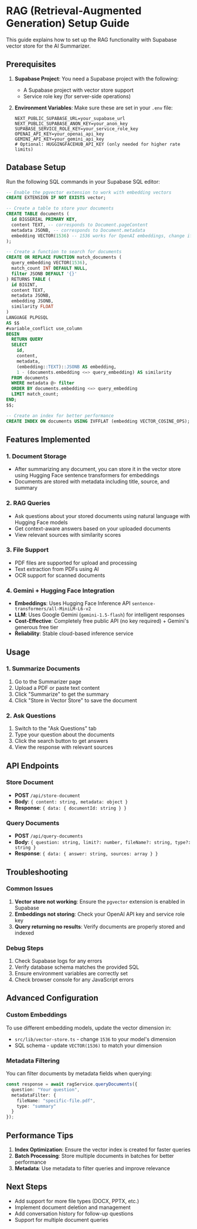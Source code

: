 # RAG (Retrieval-Augmented Generation) Setup Guide

This guide explains how to set up the RAG functionality with Supabase vector store for the AI Summarizer.

## Prerequisites

1. **Supabase Project**: You need a Supabase project with the following:
   - A Supabase project with vector store support
   - Service role key (for server-side operations)

2. **Environment Variables**: Make sure these are set in your `.env` file:
   ```
   NEXT_PUBLIC_SUPABASE_URL=your_supabase_url
   NEXT_PUBLIC_SUPABASE_ANON_KEY=your_anon_key
   SUPABASE_SERVICE_ROLE_KEY=your_service_role_key
   OPENAI_API_KEY=your_openai_api_key
   GEMINI_API_KEY=your_gemini_api_key
   # Optional: HUGGINGFACEHUB_API_KEY (only needed for higher rate limits)
   ```

## Database Setup

Run the following SQL commands in your Supabase SQL editor:

```sql
-- Enable the pgvector extension to work with embedding vectors
CREATE EXTENSION IF NOT EXISTS vector;

-- Create a table to store your documents
CREATE TABLE documents (
  id BIGSERIAL PRIMARY KEY,
  content TEXT, -- corresponds to Document.pageContent
  metadata JSONB, -- corresponds to Document.metadata
  embedding VECTOR(1536) -- 1536 works for OpenAI embeddings, change if needed
);

-- Create a function to search for documents
CREATE OR REPLACE FUNCTION match_documents (
  query_embedding VECTOR(1536),
  match_count INT DEFAULT NULL,
  filter JSONB DEFAULT '{}'
) RETURNS TABLE (
  id BIGINT,
  content TEXT,
  metadata JSONB,
  embedding JSONB,
  similarity FLOAT
)
LANGUAGE PLPGSQL
AS $$
#variable_conflict use_column
BEGIN
  RETURN QUERY
  SELECT
    id,
    content,
    metadata,
    (embedding::TEXT)::JSONB AS embedding,
    1 - (documents.embedding <=> query_embedding) AS similarity
  FROM documents
  WHERE metadata @> filter
  ORDER BY documents.embedding <=> query_embedding
  LIMIT match_count;
END;
$$;

-- Create an index for better performance
CREATE INDEX ON documents USING IVFFLAT (embedding VECTOR_COSINE_OPS);
```

## Features Implemented

### 1. Document Storage
- After summarizing any document, you can store it in the vector store using Hugging Face sentence transformers for embeddings
- Documents are stored with metadata including title, source, and summary

### 2. RAG Queries
- Ask questions about your stored documents using natural language with Hugging Face models
- Get context-aware answers based on your uploaded documents
- View relevant sources with similarity scores

### 3. File Support
- PDF files are supported for upload and processing
- Text extraction from PDFs using AI
- OCR support for scanned documents

### 4. Gemini + Hugging Face Integration
- **Embeddings**: Uses Hugging Face Inference API `sentence-transformers/all-MiniLM-L6-v2`
- **LLM**: Uses Google Gemini (`gemini-1.5-flash`) for intelligent responses
- **Cost-Effective**: Completely free public API (no key required) + Gemini's generous free tier
- **Reliability**: Stable cloud-based inference service

## Usage

### 1. Summarize Documents
1. Go to the Summarizer page
2. Upload a PDF or paste text content
3. Click "Summarize" to get the summary
4. Click "Store in Vector Store" to save the document

### 2. Ask Questions
1. Switch to the "Ask Questions" tab
2. Type your question about the documents
3. Click the search button to get answers
4. View the response with relevant sources

## API Endpoints

### Store Document
- **POST** `/api/store-document`
- **Body**: `{ content: string, metadata: object }`
- **Response**: `{ data: { documentId: string } }`

### Query Documents
- **POST** `/api/query-documents`
- **Body**: `{ question: string, limit?: number, fileName?: string, type?: string }`
- **Response**: `{ data: { answer: string, sources: array } }`

## Troubleshooting

### Common Issues

1. **Vector store not working**: Ensure the `pgvector` extension is enabled in Supabase
2. **Embeddings not storing**: Check your OpenAI API key and service role key
3. **Query returning no results**: Verify documents are properly stored and indexed

### Debug Steps

1. Check Supabase logs for any errors
2. Verify database schema matches the provided SQL
3. Ensure environment variables are correctly set
4. Check browser console for any JavaScript errors

## Advanced Configuration

### Custom Embeddings
To use different embedding models, update the vector dimension in:
- `src/lib/vector-store.ts` - change `1536` to your model's dimension
- SQL schema - update `VECTOR(1536)` to match your dimension

### Metadata Filtering
You can filter documents by metadata fields when querying:
```typescript
const response = await ragService.queryDocuments({
  question: "Your question",
  metadataFilter: {
    fileName: "specific-file.pdf",
    type: "summary"
  }
});
```

## Performance Tips

1. **Index Optimization**: Ensure the vector index is created for faster queries
2. **Batch Processing**: Store multiple documents in batches for better performance
3. **Metadata**: Use metadata to filter queries and improve relevance

## Next Steps

- Add support for more file types (DOCX, PPTX, etc.)
- Implement document deletion and management
- Add conversation history for follow-up questions
- Support for multiple document queries